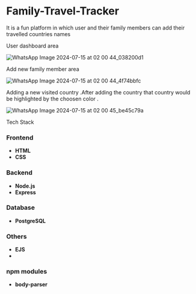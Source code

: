 # Family-Travel-Tracker
It is a fun platform in which user and their family members can add their travelled countries names

User dashboard area

![WhatsApp Image 2024-07-15 at 02 00 44_038200d1](https://github.com/user-attachments/assets/889b27ad-90fe-4696-868b-71828a12f431)

Add new family member area

![WhatsApp Image 2024-07-15 at 02 00 44_4f74bbfc](https://github.com/user-attachments/assets/333c4d7f-6c06-41cc-9ba4-0783b4baf780)

Adding a new visited country .After adding the country that country would be highlighted by the choosen color .

![WhatsApp Image 2024-07-15 at 02 00 45_be45c79a](https://github.com/user-attachments/assets/1c821d08-43d9-4187-9168-c90d76d40e73)

Tech Stack

 ### Frontend
 - **HTML** 
 - **CSS** 

  ### Backend
 - **Node.js** 
 - **Express** 
  

  ### Database
 - **PostgreSQL** 

  ### Others
  - **EJS** 
  - 
 ### npm modules
 - **body-parser** 
